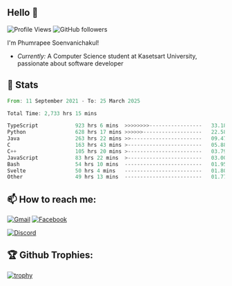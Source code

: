 
<h2>Hello 👋</h2> 

![Profile Views](https://komarev.com/ghpvc/?username=Homiez09&label=Profile%20views&color=0e75b6&style=flat)
![GitHub followers](https://img.shields.io/github/followers/HomieZ09.svg?style=social&label=Follow)


I'm Phumrapee Soenvanichakul!

- <i>Currently:</i> A Computer Science student at Kasetsart University, passionate about software developer

<h2>👀 Stats</h2>

<!--START_SECTION:waka-->

```rust
From: 11 September 2021 - To: 25 March 2025

Total Time: 2,733 hrs 15 mins

TypeScript            923 hrs 6 mins  >>>>>>>>-----------------   33.18 %
Python                628 hrs 17 mins >>>>>>-------------------   22.58 %
Java                  263 hrs 22 mins >>-----------------------   09.47 %
C                     163 hrs 43 mins >------------------------   05.88 %
C++                   105 hrs 20 mins >------------------------   03.79 %
JavaScript            83 hrs 22 mins  >------------------------   03.00 %
Bash                  54 hrs 10 mins  -------------------------   01.95 %
Svelte                50 hrs 4 mins   -------------------------   01.80 %
Other                 49 hrs 13 mins  -------------------------   01.77 %
```

<!--END_SECTION:waka-->

<h2>📫 How to reach me:</h2>

<a href="mailto:phumrapeesoen1@gmail.com">![Gmail](https://img.shields.io/badge/Gmail-D14836?style=for-the-badge&logo=gmail&logoColor=white)</a> 
<a href="https://web.facebook.com/phumrapee.soenvanichakul.3/">![Facebook](https://img.shields.io/badge/Facebook-4267B2?style=for-the-badge&logo=facebook&logoColor=white)</a>

<a href="https://discord.gg/EWnAEUtFVm">![Discord](https://discord.c99.nl/widget/theme-1/297740667784921089.png)</a> 

<h2>🏆 Github Trophies:</h2>

[![trophy](https://github-profile-trophy.vercel.app/?username=Homiez09&theme=discord&row=1)](https://github.com/ryo-ma/github-profile-trophy)
